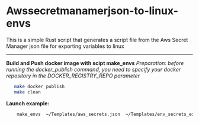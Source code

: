 # Awssecretmanamerjson-to-linux-envs

This is a simple Rust script that generates a script file from the Aws Secret Manager json file for exporting variables to linux

---

**Build and Push docker image with scipt make_envs**
*Preparation: before running the docker_publish command, you need to specify your docker repository in the DOCKER_REGISTRY_REPO parameter* 
```bash
   make docker_publish
   make clean
```

**Launch example:**
```bash
    make_envs  ~/Templates/aws_secrets.json  ~/Templates/env_secrets_export.sh
```

